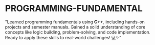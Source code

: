 # PROGRAMMING-FUNDAMENTAL
"Learned programming fundamentals using **C++**, including hands-on projects and semester manuals. Gained a solid understanding of core concepts like logic building, problem-solving, and code implementation. Ready to apply these skills to real-world challenges! 💻✨"
